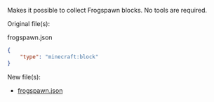 Makes it possible to collect Frogspawn blocks. No tools are required.

Original file(s):

frogspawn.json
```json
{
    "type": "minecraft:block"
}
```

New file(s):
- [frogspawn.json](../src/data/minecraft/loot_tables/blocks/frogspawn.json)
